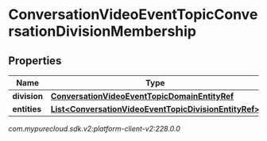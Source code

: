 # ConversationVideoEventTopicConversationDivisionMembership


## Properties

| Name | Type | Description | Notes |
| ------------ | ------------- | ------------- | ------------- |
| **division** | [**ConversationVideoEventTopicDomainEntityRef**](ConversationVideoEventTopicDomainEntityRef) |  |  [optional] |
| **entities** | [**List&lt;ConversationVideoEventTopicDivisionEntityRef&gt;**](ConversationVideoEventTopicDivisionEntityRef) |  |  [optional] |




_com.mypurecloud.sdk.v2:platform-client-v2:228.0.0_
